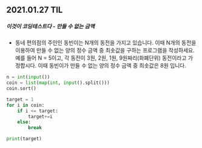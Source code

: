 ## 2021.01.27 TIL

##### 이것이 코딩테스트다 - 만들 수 없는 금액

- 동네 편의점의 주인인 동빈이는 N개의 동전을 가지고 있습니다. 이때 N개의 동전을 이용하여 만들 수 없는 양의 정수 금액 중 최솟값을 구하는 프로그램을 작성하세요. 예를 들어 N = 5이고, 각 동전이 3원, 2원, 1원, 9원짜리(화폐단위) 동전이라고 가정합시다. 이때 동빈이가 만들 수 없는 양의 정수 금액 중 최솟값은 8원 입니다.

```python
n = int(input())
coin = list(map(int, input().split()))
coin.sort()

target = 1
for i in coin:
    if i <= target:
        target+=i
    else:
        break

print(target)
```

